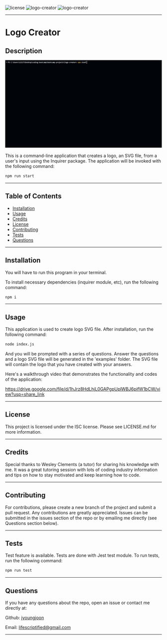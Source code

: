 ![license](https://img.shields.io/badge/license-ISC-blue.svg) ![logo-creator](https://img.shields.io/github/languages/count/jyoungjoon/logo-creator) ![logo-creator](https://img.shields.io/github/languages/top/jyoungjoon/logo-creator)

---

# Logo Creator

## Description

![Screenshot](./assets/images/screenshot.jpg)

This is a command-line application that creates a logo, an SVG file, from a user's input using the Inquirer package. The application will be invoked with the following command:

```bash
npm run start
```

---

## Table of Contents

- [Installation](#installation)
- [Usage](#usage)
- [Credits](#credits)
- [License](#license)
- [Contributing](#contributing)
- [Tests](#tests)
- [Questions](#questions)

---

## Installation

You will have to run this program in your terminal.

To install necessary dependencies (inquirer module, etc), run the following command:

```bash
npm i
```

---

## Usage

This application is used to create logo SVG file. After installation, run the following command:

```bash
node index.js
```

And you will be prompted with a series of questions. Answer the questions and a logo SVG file will be generated in the 'examples' folder. The SVG file will contain the logo that you have created with your answers.

Here's a walkthrough video that demonstrates the functionality and codes of the application:

https://drive.google.com/file/d/1hJrz8HdLhjL0GAPgpUplWBJ6pifW1bCW/view?usp=share_link

---

## License

This project is licensed under the ISC license. Please see LICENSE.md for more information.

---

## Credits

Special thanks to Wesley Clements (a tutor) for sharing his knowledge with me. It was a great tutoring session with lots of coding industry information and tips on how to stay motivated and keep learning how to code.

---

## Contributing

For contributions, please create a new branch of the project and submit a pull request. Any contributions are greatly appreciated. Issues can be submitted in the issues section of the repo or by emailing me directly (see Questions section below).

---

## Tests

Test feature is available. Tests are done with Jest test module. To run tests, run the following command:

```bash
npm run test
```

---

## Questions

If you have any questions about the repo, open an issue or contact me directly at:

Github: [jyoungjoon](https://github.com/jyoungjoon)

Email: lifescriptified@gmail.com

---
